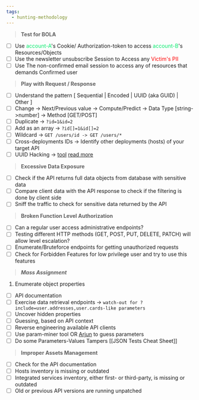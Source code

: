 ```yaml
---
tags:
  - hunting-methodology
---
```

>**Test for BOLA**
- [ ] Use <span style="color:#06ea6c">account-A</span>'s Cookie/ Authorization-token to access <span style="color:#06ea6c">account-B</span>'s Resources/Objects
- [ ]  Use the newsletter unsubscribe Session to Access any <span style="color:#ff0000">Victim's</span> <span style="color:#ff0000">PII</span>
- [ ] Use The non-confirmed email session to access any of resources that demands Confirmed user
 
>**Play with Request / Response**
- [ ]  Understand the pattern [ Sequential | Encoded |  UUID (aka GUID) | Other ]
- [ ] Change -> Next/Previous value -> Compute/Predict -> Data Type [string->number] -> Method [GET/POST]
- [ ] Duplicate -> `?id=1&id=2`
- [ ] Add as an array -> `?id[]=1&id[]=2`
- [ ] Wildcard -> `GET /users/id -> GET /users/*`
- [ ] Cross-deployments IDs -> Identify other deployments (hosts) of your target API
- [ ] UUID Hacking -> [tool](https://gist.github.com/DanaEpp/8c6803e542f094da5c4079622f9b4d18) [read more](https://danaepp.com/attacking-predictable-guids-when-hacking-apis) 

>**Excessive Data Exposure**

- [ ] Check if the API returns full data objects from database with sensitive data
- [ ] Compare client data with the API response to check if the filtering is done by client side
- [ ] Sniff the traffic to check for sensitive data returned by the API

>**Broken Function Level Authorization**

- [ ] Can a regular user access administrative endpoints?
- [ ]  Testing different HTTP methods (GET, POST, PUT, DELETE, PATCH) will allow level escalation?
- [ ] Enumerate/Bruteforce endpoints for getting unauthorized requests
- [ ] Check for Forbidden Features for low privilege user and try to use this features

> ***Mass Assignment***

1. Enumerate object properties
- [ ]  API documentation
- [ ] Exercise data retrieval endpoints -> `watch-out for ?include=user.addresses,user.cards-like parameters `
- [ ] Uncover hidden properties 
- [ ] Guessing, based on API context
- [ ] Reverse engineering available API clients
- [ ] Use param-miner tool OR [Arjun](https://github.com/s0md3v/Arjun) to guess parameters
- [ ] Do some Parameters-Values Tampers [[JSON Tests Cheat Sheet]]

>**Improper Assets Management**

- [ ] Check for the API documentation
- [ ] Hosts inventory is missing or outdated
- [ ] Integrated services inventory, either first- or third-party, is missing or outdated
- [ ] Old or previous API versions are running unpatched